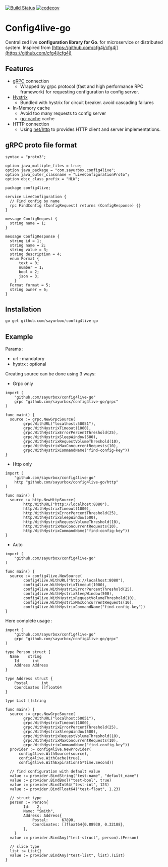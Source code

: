 [![Build Status](https://travis-ci.org/sayurbox/config4live-go.svg?branch=master)](https://travis-ci.org/sayurbox/config4live-go)
[![codecov](https://codecov.io/gh/sayurbox/config4live-go/branch/master/graph/badge.svg?token=TC05HJSAZW)](https://codecov.io/gh/sayurbox/config4live-go)

# Config4live-go

Centralized live **configuration library for Go**. for microservice or distributed system.
Inspired from [https://github.com/cfg4j/cfg4j](https://github.com/cfg4j/cfg4j)

## Features

- [gRPC](https://grpc.io/) connection
  - Wrapped by grpc protocol (fast and high performance RPC framework) for requesting configuration to config server.
- [Hystrix](https://github.com/Netflix/Hystrix)
  - Bundled with hystrix for circuit breaker. avoid cascading failures
- In-Memory cache
  - Avoid too many requests to config server
  - [go-cache](https://github.com/patrickmn/go-cache) cache
- HTTP connection
  - Using [net/http](https://pkg.go.dev/net/http) to provides HTTP client and server implementations.

## gRPC proto file format

```$xslt
syntax = "proto3";

option java_multiple_files = true;
option java_package = "com.sayurbox.config4live";
option java_outer_classname = "LiveConfigurationProto";
option objc_class_prefix = "HLW";

package config4live;

service LiveConfiguration {
  // Find config by name
  rpc FindConfig (ConfigRequest) returns (ConfigResponse) {}
}

message ConfigRequest {
  string name = 1;
}

message ConfigResponse {
  string id = 1;
  string name = 2;
  string value = 3;
  string description = 4;
  enum Format {
      text = 0;
      number = 1;
      bool = 2;
      json = 3;
    }
  Format format = 5;
  string owner = 6;
}

```

## Installation

```groovy
go get github.com/sayurbox/config4live-go
```

## Example

Params :
- url : mandatory
- hystrx : optional

Creating source can be done using 3 ways:
- Grpc only

```golang
import (
	"github.com/sayurbox/config4live-go"
	grpc "github.com/sayurbox/config4live-go/grpc"
)

func main() {
  source := grpc.NewGrpcSource(
		grpc.WithURL("localhost:50051"),
		grpc.WithHystrixTimeout(1000),
		grpc.WithHystrixErrorPercentThreshold(25),
		grpc.WithHystrixSleepWindow(500),
		grpc.WithHystrixRequestVolumeThreshold(10),
		grpc.WithHystrixMaxConcurrentRequests(10),
		grpc.WithHystrixCommandName("find-config-key"))
}
```

- Http only

```golang
import (
	"github.com/sayurbox/config4live-go"
	http "github.com/sayurbox/config4live-go/http"
)

func main() {
  source := http.NewHttpSource(
		http.WithURL("http://localhost:8080"),
		http.WithHystrixTimeout(1000),
		http.WithHystrixErrorPercentThreshold(25),
		http.WithHystrixSleepWindow(500),
		http.WithHystrixRequestVolumeThreshold(10),
		http.WithHystrixMaxConcurrentRequests(10),
		http.WithHystrixCommandName("find-config-key"))
}
```

- Auto

```golang
import (
	"github.com/sayurbox/config4live-go"
)

func main() {
  source := config4live.NewSource(
		config4live.WithURL("http://localhost:8080"),
		config4live.WithHystrixTimeout(1000),
		config4live.WithHystrixErrorPercentThreshold(25),
		config4live.WithHystrixSleepWindow(500),
		config4live.WithHystrixRequestVolumeThreshold(10),
		config4live.WithHystrixMaxConcurrentRequests(10),
		config4live.WithHystrixCommandName("find-config-key"))
}
```

Here complete usage :

```golang
import (
	"github.com/sayurbox/config4live-go"
	grpc "github.com/sayurbox/config4live-go/grpc"
)

type Person struct {
  Name    string
	Id      int
	Address Address
}

type Address struct {
	Postal      int
	Coordinates []float64
}

type List []string

func main() {
  source := grpc.NewGrpcSource(
		grpc.WithURL("localhost:50051"),
		grpc.WithHystrixTimeout(1000),
		grpc.WithHystrixErrorPercentThreshold(25),
		grpc.WithHystrixSleepWindow(500),
		grpc.WithHystrixRequestVolumeThreshold(10),
		grpc.WithHystrixMaxConcurrentRequests(10),
		grpc.WithHystrixCommandName("find-config-key"))
  provider := config4live.NewProvider(
      config4live.WithSource(source),
      config4live.WithCache(true),
      config4live.WithExpiration(5*time.Second))

  // find configuration with default value
  value := provider.BindString("test-name", "default_name")
  value := provider.BindBool("test-bool", true)
  value := provider.BindInt64("test-int", 123)
  value := provider.BindFloat64("test-float", 1.23)

  // struct type
  person := Person{
		Id:   2,
		Name: "Smith",
		Address: Address{
			Postal:      67890,
			Coordinates: []float64{0.88930, 0.32188},
		},
	}
  value := provider.BindAny("test-struct", person).(Person)

  // slice type
  list := List{}
  value := provider.BindAny("test-list", list).(List)
}

```